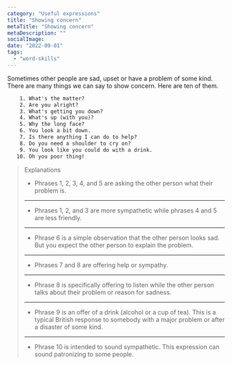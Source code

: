```yaml
---
category: "Useful expressions"
title: "Showing concern"
metaTitle: "Showing concern"
metaDescription: ""
socialImage:
date: "2022-09-01"
tags:
  - "word-skills"
---
```


Sometimes other people are sad, upset or have a problem of some kind. There are many things we can say to show concern. Here are ten of them.

```txt
    1. What's the matter?
    2. Are you alright?
    3. What's getting you down?
    4. What's up (with you)?
    5. Why the long face?
    6. You look a bit down.
    7. Is there anything I can do to help?
    8. Do you need a shoulder to cry on?
    9. You look like you could do with a drink.
   10. Oh you poor thing!
```

> Explanations
>
> - Phrases 1, 2, 3, 4, and 5 are asking the other person what their problem is.
>
> ---
>
> - Phrases 1, 2, and 3 are more sympathetic while phrases 4 and 5 are less friendly.
>
> ---
>
> - Phrase 6 is a simple observation that the other person looks sad. But you expect the other person to explain the problem.
>
> ---
>
> - Phrases 7 and 8 are offering help or sympathy.
>
> ---
>
> - Phrase 8 is specifically offering to listen while the other person talks about their problem or reason for sadness.
>
> ---
>
> - Phrase 9 is an offer of a drink (alcohol or a cup of tea). This is a typical British response to somebody with a major problem or after a disaster of some kind.
>
> ---
>
> - Phrase 10 is intended to sound sympathetic. This expression can sound patronizing to some people.
